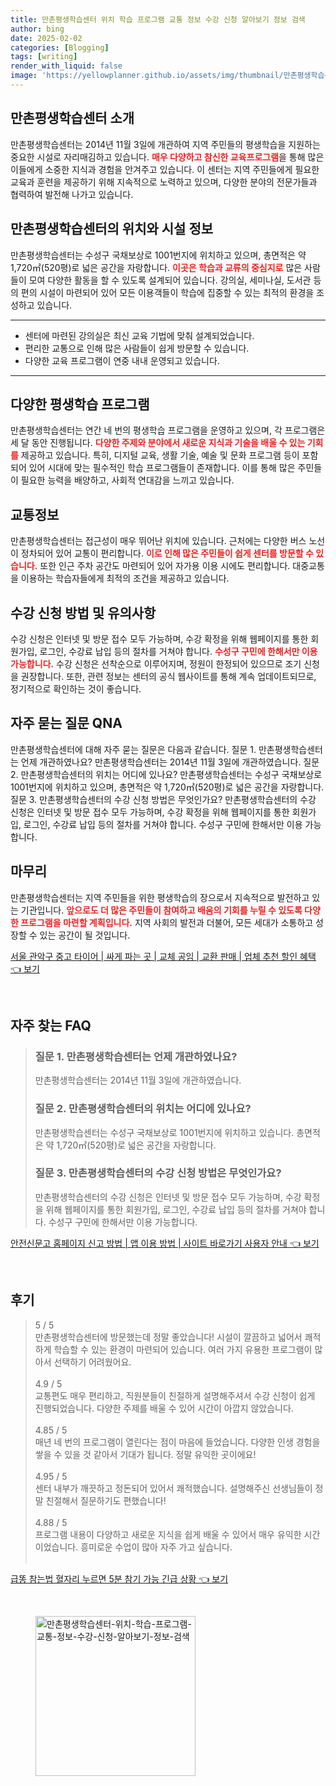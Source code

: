 ```yaml
---
title: 만촌평생학습센터 위치 학습 프로그램 교통 정보 수강 신청 알아보기 정보 검색
author: bing
date: 2025-02-02
categories: [Blogging]
tags: [writing]
render_with_liquid: false
image: 'https://yellowplanner.github.io/assets/img/thumbnail/만촌평생학습센터-위치-학습-프로그램-교통-정보-수강-신청-알아보기-정보-검색.webp'
---
```



<h2 id='만촌평생학습센터-소개'>만촌평생학습센터 소개</h2>

<p>만촌평생학습센터는 2014년 11월 3일에 개관하여 지역 주민들의 평생학습을 지원하는 중요한 시설로 자리매김하고 있습니다. <b><span style="color: #ee2323;">매우 다양하고 참신한 교육프로그램</span></b>을 통해 많은 이들에게 소중한 지식과 경험을 안겨주고 있습니다. 이 센터는 지역 주민들에게 필요한 교육과 훈련을 제공하기 위해 지속적으로 노력하고 있으며, 다양한 분야의 전문가들과 협력하여 발전해 나가고 있습니다.</p>

<h2 id='위치와-시설'>만촌평생학습센터의 위치와 시설 정보</h2>

<p>만촌평생학습센터는 수성구 국채보상로 1001번지에 위치하고 있으며, 총면적은 약 1,720㎡(520평)로 넓은 공간을 자랑합니다. <b><span style="color: #ee2323;">이곳은 학습과 교류의 중심지로</span></b> 많은 사람들이 모여 다양한 활동을 할 수 있도록 설계되어 있습니다. 강의실, 세미나실, 도서관 등의 편의 시설이 마련되어 있어 모든 이용객들이 학습에 집중할 수 있는 최적의 환경을 조성하고 있습니다.</p>

<hr />

<ul>
    <li>센터에 마련된 강의실은 최신 교육 기법에 맞춰 설계되었습니다.</li>
    <li>편리한 교통으로 인해 많은 사람들이 쉽게 방문할 수 있습니다.</li>
    <li>다양한 교육 프로그램이 연중 내내 운영되고 있습니다.</li>
</ul>

<hr />

<h2 id='다양한-프로그램'>다양한 평생학습 프로그램</h2>

<p>만촌평생학습센터는 연간 네 번의 평생학습 프로그램을 운영하고 있으며, 각 프로그램은 세 달 동안 진행됩니다. <b><span style="color: #ee2323;">다양한 주제와 분야에서 새로운 지식과 기술을 배울 수 있는 기회를</span></b> 제공하고 있습니다. 특히, 디지털 교육, 생활 기술, 예술 및 문화 프로그램 등이 포함되어 있어 시대에 맞는 필수적인 학습 프로그램들이 존재합니다. 이를 통해 많은 주민들이 필요한 능력을 배양하고, 사회적 연대감을 느끼고 있습니다.</p>

<h2 id='교통정보'>교통정보</h2>

<p>만촌평생학습센터는 접근성이 매우 뛰어난 위치에 있습니다. 근처에는 다양한 버스 노선이 정차되어 있어 교통이 편리합니다. <b><span style="color: #ee2323;">이로 인해 많은 주민들이 쉽게 센터를 방문할 수 있습니다.</span></b> 또한 인근 주차 공간도 마련되어 있어 자가용 이용 시에도 편리합니다. 대중교통을 이용하는 학습자들에게 최적의 조건을 제공하고 있습니다.</p>

<h2 id='수강신청-방법'>수강 신청 방법 및 유의사항</h2>

<p>수강 신청은 인터넷 및 방문 접수 모두 가능하며, 수강 확정을 위해 웹페이지를 통한 회원가입, 로그인, 수강료 납입 등의 절차를 거쳐야 합니다. <b><span style="color: #ee2323;">수성구 구민에 한해서만 이용 가능합니다.</span></b> 수강 신청은 선착순으로 이루어지며, 정원이 한정되어 있으므로 조기 신청을 권장합니다. 또한, 관련 정보는 센터의 공식 웹사이트를 통해 계속 업데이트되므로, 정기적으로 확인하는 것이 좋습니다.</p>

<h2 id='자주-묻는-질문'>자주 묻는 질문 QNA</h2>

<p>만촌평생학습센터에 대해 자주 묻는 질문은 다음과 같습니다. 질문 1. 만촌평생학습센터는 언제 개관하였나요? 만촌평생학습센터는 2014년 11월 3일에 개관하였습니다. 질문 2. 만촌평생학습센터의 위치는 어디에 있나요? 만촌평생학습센터는 수성구 국채보상로 1001번지에 위치하고 있으며, 총면적은 약 1,720㎡(520평)로 넓은 공간을 자랑합니다. 질문 3. 만촌평생학습센터의 수강 신청 방법은 무엇인가요? 만촌평생학습센터의 수강 신청은 인터넷 및 방문 접수 모두 가능하며, 수강 확정을 위해 웹페이지를 통한 회원가입, 로그인, 수강료 납입 등의 절차를 거쳐야 합니다. 수성구 구민에 한해서만 이용 가능합니다.</p>

<h2 id='마무리'>마무리</h2>

<p>만촌평생학습센터는 지역 주민들을 위한 평생학습의 장으로서 지속적으로 발전하고 있는 기관입니다. <b><span style="color: #ee2323;">앞으로도 더 많은 주민들이 참여하고 배움의 기회를 누릴 수 있도록 다양한 프로그램을 마련할 계획입니다.</span></b> 지역 사회의 발전과 더불어, 모든 세대가 소통하고 성장할 수 있는 공간이 될 것입니다.</p>


<p><a class="click-button" title="서울 관악구 중고 타이어 | 싸게 파는 곳 | 교체 공임 | 교환 판매 | 업체 추천 할인 혜택" href="https://yellowplanner.github.io/posts/%EC%84%9C%EC%9A%B8-%EA%B4%80%EC%95%85%EA%B5%AC-%EC%A4%91%EA%B3%A0-%ED%83%80%EC%9D%B4%EC%96%B4-%EC%8B%B8%EA%B2%8C-%ED%8C%8C%EB%8A%94-%EA%B3%B3-%EA%B5%90%EC%B2%B4-%EA%B3%B5%EC%9E%84-%EA%B5%90%ED%99%98-%ED%8C%90%EB%A7%A4-%EC%97%85%EC%B2%B4-%EC%B6%94%EC%B2%9C-%ED%95%A0%EC%9D%B8-%ED%98%9C%ED%83%9D/" rel="dofollow">서울 관악구 중고 타이어 | 싸게 파는 곳 | 교체 공임 | 교환 판매 | 업체 추천 할인 혜택 👈 보기</a></p><br>
<h2 id='자주_찾는_FAQ'>자주 찾는 FAQ</h2>
<div itemscope="" itemtype="https://schema.org/FAQPage"> 
<blockquote> 
<div itemscope="" itemprop="mainEntity" itemtype="https://schema.org/Question"> 
<h3 itemprop="name">질문 1. 만촌평생학습센터는 언제 개관하였나요?</h3> 
<div itemscope="" itemprop="acceptedAnswer" itemtype="https://schema.org/Answer"> 
<span itemprop="text"> 
<p>만촌평생학습센터는 2014년 11월 3일에 개관하였습니다.</p> 
</span> 
</div> 
</div> 
<div itemscope="" itemprop="mainEntity" itemtype="https://schema.org/Question"> 
<h3 itemprop="name">질문 2. 만촌평생학습센터의 위치는 어디에 있나요?</h3> 
<div itemscope="" itemprop="acceptedAnswer" itemtype="https://schema.org/Answer"> 
<span itemprop="text"> 
<p>만촌평생학습센터는 수성구 국채보상로 1001번지에 위치하고 있습니다. 총면적은 약 1,720㎡(520평)로 넓은 공간을 자랑합니다.</p> 
</span> 
</div> 
</div> 
<div itemscope="" itemprop="mainEntity" itemtype="https://schema.org/Question"> 
<h3 itemprop="name">질문 3. 만촌평생학습센터의 수강 신청 방법은 무엇인가요?</h3> 
<div itemscope="" itemprop="acceptedAnswer" itemtype="https://schema.org/Answer"> 
<span itemprop="text"> 
<p>만촌평생학습센터의 수강 신청은 인터넷 및 방문 접수 모두 가능하며, 수강 확정을 위해 웹페이지를 통한 회원가입, 로그인, 수강료 납입 등의 절차를 거쳐야 합니다. 수성구 구민에 한해서만 이용 가능합니다.</p> 
</span> 
</div> 
</div> 
</blockquote> 
</div>
<p><a class="click-button" title="안전신문고 홈페이지 신고 방법 | 앱 이용 방법 | 사이트 바로가기 사용자 안내" href="https://yellowplanner.github.io/posts/%EC%95%88%EC%A0%84%EC%8B%A0%EB%AC%B8%EA%B3%A0-%ED%99%88%ED%8E%98%EC%9D%B4%EC%A7%80-%EC%8B%A0%EA%B3%A0-%EB%B0%A9%EB%B2%95-%EC%95%B1-%EC%9D%B4%EC%9A%A9-%EB%B0%A9%EB%B2%95-%EC%82%AC%EC%9D%B4%ED%8A%B8-%EB%B0%94%EB%A1%9C%EA%B0%80%EA%B8%B0-%EC%82%AC%EC%9A%A9%EC%9E%90-%EC%95%88%EB%82%B4/" rel="dofollow">안전신문고 홈페이지 신고 방법 | 앱 이용 방법 | 사이트 바로가기 사용자 안내 👈 보기</a></p><br>
<h2 id='후기'>후기</h2>
<div itemscope itemtype="https://schema.org/Product">
  <blockquote>
  <div itemprop="review" itemscope itemtype="https://schema.org/Review">
      <div itemprop="reviewRating" itemscope itemtype="https://schema.org/Rating"> <span itemprop="ratingValue">5</span> / <span itemprop="bestRating">5</span> </div>
      <span itemprop="reviewBody">만촌평생학습센터에 방문했는데 정말 좋았습니다! 시설이 깔끔하고 넓어서 쾌적하게 학습할 수 있는 환경이 마련되어 있습니다. 여러 가지 유용한 프로그램이 많아서 선택하기 어려웠어요.</span>
  </div>
  <br>
  <div itemprop="review" itemscope itemtype="https://schema.org/Review">
      <div itemprop="reviewRating" itemscope itemtype="https://schema.org/Rating"> <span itemprop="ratingValue">4.9</span> / <span itemprop="bestRating">5</span> </div>
      <span itemprop="reviewBody">교통편도 매우 편리하고, 직원분들이 친절하게 설명해주셔서 수강 신청이 쉽게 진행되었습니다. 다양한 주제를 배울 수 있어 시간이 아깝지 않았습니다.</span>
  </div>
  <br>
  <div itemprop="review" itemscope itemtype="https://schema.org/Review">
      <div itemprop="reviewRating" itemscope itemtype="https://schema.org/Rating"> <span itemprop="ratingValue">4.85</span> / <span itemprop="bestRating">5</span> </div>
      <span itemprop="reviewBody">매년 네 번의 프로그램이 열린다는 점이 마음에 들었습니다. 다양한 인생 경험을 쌓을 수 있을 것 같아서 기대가 됩니다. 정말 유익한 곳이에요!</span>
  </div>
  <br>
  <div itemprop="review" itemscope itemtype="https://schema.org/Review">
      <div itemprop="reviewRating" itemscope itemtype="https://schema.org/Rating"> <span itemprop="ratingValue">4.95</span> / <span itemprop="bestRating">5</span> </div>
      <span itemprop="reviewBody">센터 내부가 깨끗하고 정돈되어 있어서 쾌적했습니다. 설명해주신 선생님들이 정말 친절해서 질문하기도 편했습니다!</span>
  </div>
  <br>
  <div itemprop="review" itemscope itemtype="https://schema.org/Review">
      <div itemprop="reviewRating" itemscope itemtype="https://schema.org/Rating"> <span itemprop="ratingValue">4.88</span> / <span itemprop="bestRating">5</span> </div>
      <span itemprop="reviewBody">프로그램 내용이 다양하고 새로운 지식을 쉽게 배울 수 있어서 매우 유익한 시간이었습니다. 흥미로운 수업이 많아 자주 가고 싶습니다.</span>
  </div>
  <br>
  </blockquote>
</div>
<p><a class="click-button" title="급똥 참는법 혈자리 누르면 5분 참기 가능 긴급 상황" href="https://yellowplanner.github.io/posts/%EA%B8%89%EB%98%A5-%EC%B0%B8%EB%8A%94%EB%B2%95-%ED%98%88%EC%9E%90%EB%A6%AC-%EB%88%84%EB%A5%B4%EB%A9%B4-5%EB%B6%84-%EC%B0%B8%EA%B8%B0-%EA%B0%80%EB%8A%A5-%EA%B8%B4%EA%B8%89-%EC%83%81%ED%99%A9/" rel="dofollow">급똥 참는법 혈자리 누르면 5분 참기 가능 긴급 상황 👈 보기</a></p><br>
<figure class="image"><img src="https://yellowplanner.github.io/assets/img/thumbnail/만촌평생학습센터-위치-학습-프로그램-교통-정보-수강-신청-알아보기-정보-검색.webp" alt="만촌평생학습센터-위치-학습-프로그램-교통-정보-수강-신청-알아보기-정보-검색" width="256" height="256"></figure>